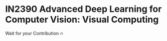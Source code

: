 
# IN2390 Advanced Deep Learning for Computer Vision: Visual Computing

Wait for your Contribution 🔥
